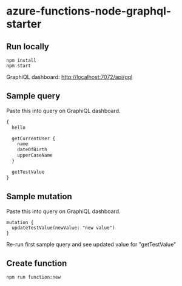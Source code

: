 # azure-functions-node-graphql-starter

## Run locally

```
npm install
npm start
```

GraphiQL dashboard: <http://localhost:7072/api/gql>

## Sample query
Paste this into query on GraphiQL dashboard.

```graphql
{
  hello

  getCurrentUser {
    name
    dateOfBirth
    upperCaseName
  }

  getTestValue
}
```

## Sample mutation

Paste this into query on GraphiQL dashboard.

```
mutation {
  updateTestValue(newValue: "new value")
}
```

Re-run first sample query and see updated value for "getTestValue"

## Create function
```
npm run function:new
```